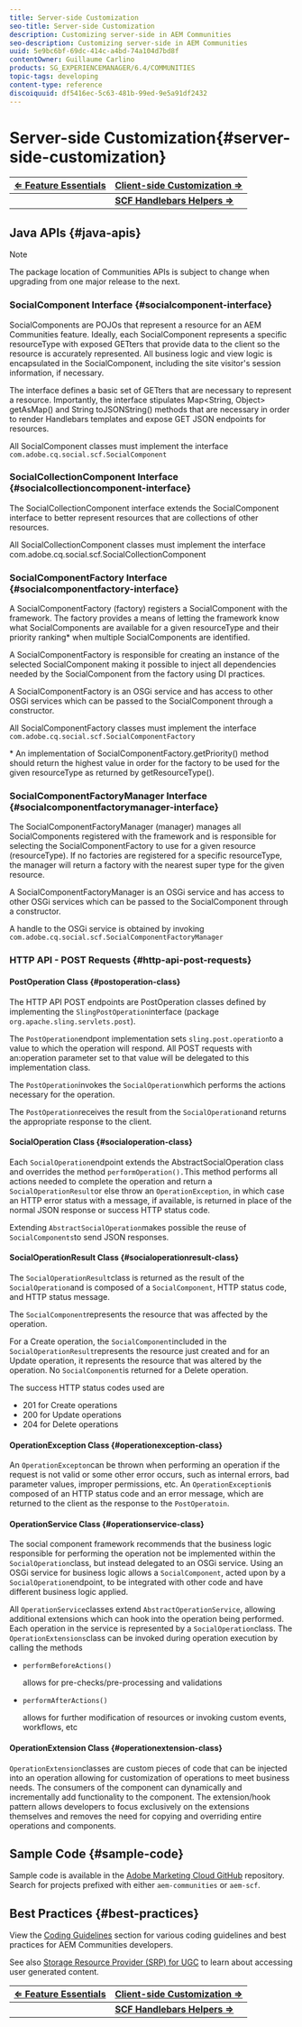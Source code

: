 ```yaml
---
title: Server-side Customization
seo-title: Server-side Customization
description: Customizing server-side in AEM Communities
seo-description: Customizing server-side in AEM Communities
uuid: 5e9bc6bf-69dc-414c-a4bd-74a104d7bd8f
contentOwner: Guillaume Carlino
products: SG_EXPERIENCEMANAGER/6.4/COMMUNITIES
topic-tags: developing
content-type: reference
discoiquuid: df5416ec-5c63-481b-99ed-9e5a91df2432
---
```


# Server-side Customization{#server-side-customization}

| **[⇐ Feature Essentials](/help/communities/essentials.md)** |**[Client-side Customization ⇒](/help/communities/client-customize.md)** |
|---|---|
|   |**[SCF Handlebars Helpers ⇒](/help/communities/handlebars-helpers.md)** |

## Java APIs {#java-apis}

>[!NOTE]
>
>The package location of Communities APIs is subject to change when upgrading from one major release to the next.

### SocialComponent Interface {#socialcomponent-interface}

SocialComponents are POJOs that represent a resource for an AEM Communities feature. Ideally, each SocialComponent represents a specific resourceType with exposed GETters that provide data to the client so the resource is accurately represented. All business logic and view logic is encapsulated in the SocialComponent, including the site visitor's session information, if necessary.

The interface defines a basic set of GETters that are necessary to represent a resource. Importantly, the interface stipulates Map&lt;String, Object&gt; getAsMap() and String toJSONString() methods that are necessary in order to render Handlebars templates and expose GET JSON endpoints for resources.

All SocialComponent classes must implement the interface `com.adobe.cq.social.scf.SocialComponent`

### SocialCollectionComponent Interface {#socialcollectioncomponent-interface}

The SocialCollectionComponent interface extends the SocialComponent interface to better represent resources that are collections of other resources. 

All SocialCollectionComponent classes must implement the interface com.adobe.cq.social.scf.SocialCollectionComponent  

### SocialComponentFactory Interface {#socialcomponentfactory-interface}

A SocialComponentFactory (factory) registers a SocialComponent with the framework. The factory provides a means of letting the framework know what SocialComponents are available for a given resourceType and their priority ranking&ast; when multiple SocialComponents are identified.

A SocialComponentFactory is responsible for creating an instance of the selected SocialComponent making it possible to inject all dependencies needed by the SocialComponent from the factory using DI practices.

A SocialComponentFactory is an OSGi service and has access to other OSGi services which can be passed to the SocialComponent through a constructor.

All SocialComponentFactory classes must implement the interface `com.adobe.cq.social.scf.SocialComponentFactory`

&ast; An implementation of SocialComponentFactory.getPriority() method should return the highest value in order for the factory to be used for the given resourceType as returned by getResourceType().

### SocialComponentFactoryManager Interface {#socialcomponentfactorymanager-interface}

The SocialComponentFactoryManager (manager) manages all SocialComponents registered with the framework and is responsible for selecting the SocialComponentFactory to use for a given resource (resourceType). If no factories are registered for a specific resourceType, the manager will return a factory with the nearest super type for the given resource.

A SocialComponentFactoryManager is an OSGi service and has access to other OSGi services which can be passed to the SocialComponent through a constructor.

A handle to the OSGi service is obtained by invoking `com.adobe.cq.social.scf.SocialComponentFactoryManager`

### HTTP API - POST Requests {#http-api-post-requests}

#### PostOperation Class {#postoperation-class}

The HTTP API POST endpoints are PostOperation classes defined by implementing the `SlingPostOperation`interface (package `org.apache.sling.servlets.post`).

The `PostOperation`endpont implementation sets `sling.post.operation`to a value to which the operation will respond. All POST requests with an:operation parameter set to that value will be delegated to this implementation class.

The `PostOperation`invokes the `SocialOperation`which performs the actions necessary for the operation.

The `PostOperation`receives the result from the `SocialOperation`and returns the appropriate response to the client.

#### SocialOperation Class {#socialoperation-class}

Each `SocialOperation`endpoint extends the AbstractSocialOperation class and overrides the method `performOperation().`This method performs all actions needed to complete the operation and return a `SocialOperationResult`or else throw an `OperationException`, in which case an HTTP error status with a message, if available, is returned in place of the normal JSON response or success HTTP status code.

Extending `AbstractSocialOperation`makes possible the reuse of `SocialComponents`to send JSON responses.

#### SocialOperationResult Class {#socialoperationresult-class}

The `SocialOperationResult`class is returned as the result of the `SocialOperation`and is composed of a `SocialComponent`, HTTP status code, and HTTP status message.

The `SocialComponent`represents the resource that was affected by the operation.

For a Create operation, the `SocialComponent`included in the `SocialOperationResult`represents the resource just created and for an Update operation, it represents the resource that was altered by the operation. No `SocialComponent`is returned for a Delete operation.

The success HTTP status codes used are

* 201 for Create operations
* 200 for Update operations
* 204 for Delete operations

#### OperationException Class {#operationexception-class}

An `OperationExcepton`can be thrown when performing an operation if the request is not valid or some other error occurs, such as internal errors, bad parameter values, improper permissions, etc. An `OperationException`is composed of an HTTP status code and an error message, which are returned to the client as the response to the `PostOperatoin`.

#### OperationService Class {#operationservice-class}

The social component framework recommends that the business logic responsible for performing the operation not be implemented within the `SocialOperation`class, but instead delegated to an OSGi service. Using an OSGi service for business logic allows a `SocialComponent`, acted upon by a `SocialOperation`endpoint, to be integrated with other code and have different business logic applied.

All `OperationService`classes extend `AbstractOperationService`, allowing additional extensions which can hook into the operation being performed. Each operation in the service is represented by a `SocialOperation`class. The `OperationExtensions`class can be invoked during operation execution by calling the methods

* `performBeforeActions()`

  allows for pre-checks/pre-processing and validations

* `performAfterActions()`

  allows for further modification of resources or invoking custom events, workflows, etc

#### OperationExtension Class {#operationextension-class}

`OperationExtension`classes are custom pieces of code that can be injected into an operation allowing for customization of operations to meet business needs. The consumers of the component can dynamically and incrementally add functionality to the component. The extension/hook pattern allows developers to focus exclusively on the extensions themselves and removes the need for copying and overriding entire operations and components.

## Sample Code {#sample-code}

Sample code is available in the [Adobe Marketing Cloud GitHub](https://github.com/Adobe-Marketing-Cloud) repository. Search for projects prefixed with either `aem-communities` or `aem-scf`.

## Best Practices {#best-practices}

View the [Coding Guidelines](/help/communities/code-guide.md) section for various coding guidelines and best practices for AEM Communities developers.

See also [Storage Resource Provider (SRP) for UGC](/help/communities/srp.md) to learn about accessing user generated content.

| **[⇐ Feature Essentials](/help/communities/essentials.md)** |**[Client-side Customization ⇒](/help/communities/client-customize.md)** |
|---|---|
|   |**[SCF Handlebars Helpers ⇒](/help/communities/handlebars-helpers.md)** |

